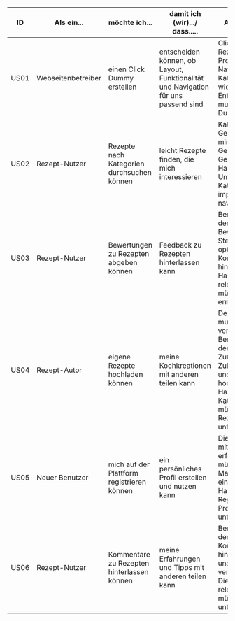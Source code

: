 | ID   | Als ein...          | möchte ich...                                                     | damit ich (wir).../ dass.....                                                           | Akzeptanzkriterien                                                                                                                                                                                                                 | Story Points |
|------|---------------------|-------------------------------------------------------------------|-----------------------------------------------------------------------------------------|------------------------------------------------------------------------------------------------------------------------------------------------------------------------------------------------------------------------------------|--------------|
| US01 | Webseitenbetreiber  | einen Click Dummy erstellen                                       | entscheiden können, ob Layout, Funktionalität und Navigation für uns passend sind       | Click Dummy zeigt den Rezeptupload-Prozess, die Navigation durch Kategorien und andere wichtige Funktionen. Entscheidungskremium muss den Click Dummy genehmigen.                                                                  | 5            |
| US02 | Rezept-Nutzer       | Rezepte nach Kategorien durchsuchen können                        | leicht Rezepte finden, die mich interessieren                                           | Kategorien wie z.B.: Gerichte in unter 30 min, vegetarische Gerichte, vegane Gerichte, etc. Die Hauptseite und Unterseiten für jede Kategorie müssen implementiert und navigierbar sein.                                           | 8            |
| US03 | Rezept-Nutzer       | Bewertungen zu Rezepten abgeben können                            | Feedback zu Rezepten hinterlassen kann                                                  | Benutzer müssen in der Lage sein, eine Bewertung von 1-5 Sternen zu geben und optional einen Kommentar zu hinterlassen. Die Hauptseite und relevante Unterseiten müssen Bewertungen ermöglichen.                                   | 8            |
| US04 | Rezept-Autor        | eigene Rezepte hochladen können                                   | meine Kochkreationen mit anderen teilen kann                                            | Der Upload-Prozess muss einfach und verständlich sein. Benutzer müssen in der Lage sein, Titel, Zutaten, Zubereitungsschritte und Bilder hochzuladen. Die Hauptseite und Kategorieunterseiten müssen den Rezeptupload unterstützen.| 8            |
| US05 | Neuer Benutzer      | mich auf der Plattform registrieren können                        | ein persönliches Profil erstellen und nutzen kann                                       | Die Registrierung muss mit minimalen Schritten erfolgen. Benutzer müssen Namen, E-Mail und Passwort eingeben können. Die Hauptseite muss die Registrierung und Profilnutzung unterstützen.                                         | 13           |
| US06 | Rezept-Nutzer       | Kommentare zu Rezepten hinterlassen können                        | meine Erfahrungen und Tipps mit anderen teilen kann                                     | Benutzer müssen in der Lage sein, Kommentare zu hinterlassen, unabhängig vom verwendeten Gerät. Die Hauptseite und relevante Unterseiten müssen Kommentare unterstützen.                                                           | 8            |
